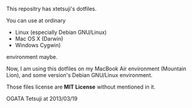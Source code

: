This repositry has xtetsuji's dotfiles.

You can use at ordinary 

- Linux (especially Debian GNU/Linux)
- Mac OS X (Darwin)
- Windows Cygwin)

environment maybe.

Now, I am using this dotfiles on my MacBook Air environment (Mountain Lion),
and some version's Debian GNU/Linux environment.

Those files license are **MIT License** without mentioned in it.

OGATA Tetsuji at 2013/03/19
